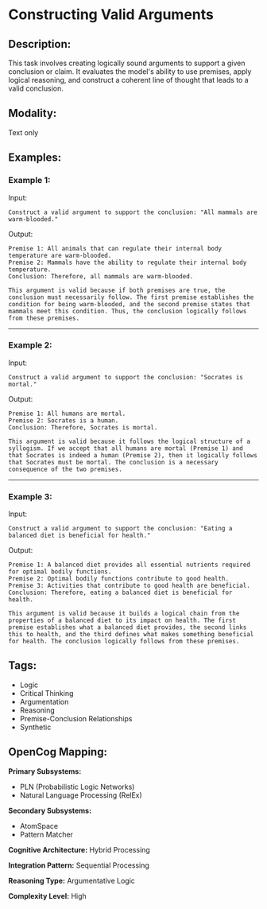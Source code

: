 # Constructing Valid Arguments

## Description:
This task involves creating logically sound arguments to support a given conclusion or claim. It evaluates the model's ability to use premises, apply logical reasoning, and construct a coherent line of thought that leads to a valid conclusion.

## Modality:
Text only

## Examples:

### Example 1:

Input:

```
Construct a valid argument to support the conclusion: "All mammals are warm-blooded."
```

Output:

```
Premise 1: All animals that can regulate their internal body temperature are warm-blooded.
Premise 2: Mammals have the ability to regulate their internal body temperature.
Conclusion: Therefore, all mammals are warm-blooded.

This argument is valid because if both premises are true, the conclusion must necessarily follow. The first premise establishes the condition for being warm-blooded, and the second premise states that mammals meet this condition. Thus, the conclusion logically follows from these premises.
```

---

### Example 2:

Input:

```
Construct a valid argument to support the conclusion: "Socrates is mortal."
```

Output:

```
Premise 1: All humans are mortal.
Premise 2: Socrates is a human.
Conclusion: Therefore, Socrates is mortal.

This argument is valid because it follows the logical structure of a syllogism. If we accept that all humans are mortal (Premise 1) and that Socrates is indeed a human (Premise 2), then it logically follows that Socrates must be mortal. The conclusion is a necessary consequence of the two premises.
```

---

### Example 3:

Input:

```
Construct a valid argument to support the conclusion: "Eating a balanced diet is beneficial for health."
```

Output:

```
Premise 1: A balanced diet provides all essential nutrients required for optimal bodily functions.
Premise 2: Optimal bodily functions contribute to good health.
Premise 3: Activities that contribute to good health are beneficial.
Conclusion: Therefore, eating a balanced diet is beneficial for health.

This argument is valid because it builds a logical chain from the properties of a balanced diet to its impact on health. The first premise establishes what a balanced diet provides, the second links this to health, and the third defines what makes something beneficial for health. The conclusion logically follows from these premises.
```

## Tags:
- Logic
- Critical Thinking
- Argumentation
- Reasoning
- Premise-Conclusion Relationships
- Synthetic

## OpenCog Mapping:

**Primary Subsystems:**
- PLN (Probabilistic Logic Networks)
- Natural Language Processing (RelEx)

**Secondary Subsystems:**
- AtomSpace
- Pattern Matcher

**Cognitive Architecture:** Hybrid Processing

**Integration Pattern:** Sequential Processing

**Reasoning Type:** Argumentative Logic

**Complexity Level:** High